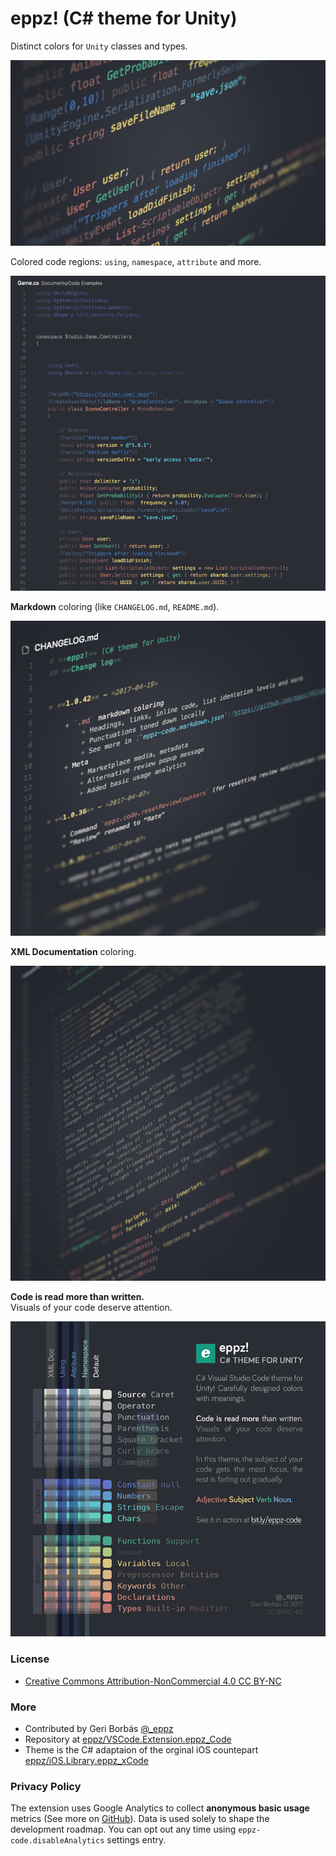 # eppz! (C# theme for Unity)


Distinct colors for `Unity` classes and types.

![alt](images/eppz-Code_1_727px_crop.png)

Colored code regions: `using`, `namespace`, `attribute` and more.

![alt](images/eppz-Code_3_727px.png)

**Markdown** coloring (like `CHANGELOG.md`, `README.md`).

![alt](images/eppz-Code_5_727px.png)

**XML Documentation** coloring.

![alt](images/eppz-Code_4_727px.png)


**Code is read more than written.**<br />
Visuals of your code deserve attention.

![alt](images/eppz-Code_2_727px.png)


### License

* [Creative Commons Attribution-NonCommercial 4.0 CC BY-NC](https://creativecommons.org/licenses/by-nc/4.0/legalcode)


### More

* Contributed by Geri Borbás [@_eppz](http://twitter.com/_eppz)
* Repository at [eppz/VSCode.Extension.eppz_Code](https://github.com/eppz/VSCode.Extension.eppz_Code.git)
* Theme is the C# adaptaion of the orginal iOS countepart [eppz/iOS.Library.eppz_xCode](https://github.com/eppz/iOS.Library.eppz_xCode)


### Privacy Policy

The extension uses Google Analytics to collect **anonymous basic usage** metrics (See more on [GitHub](https://github.com/eppz/VSCode.Extension.eppz_Code/search?utf8=%E2%9C%93&q=path%3Asrc+Analytics&type=)). Data is used solely to shape the development roadmap. You can opt out any time using `eppz-code.disableAnalytics` settings entry.